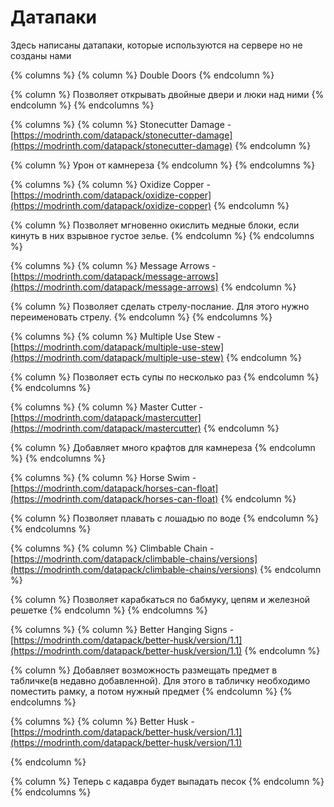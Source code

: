 # Датапаки

Здесь написаны датапаки, которые используются на сервере но не созданы нами&#x20;

{% columns %}
{% column %}
Double Doors
{% endcolumn %}

{% column %}
Позволяет открывать двойные двери и люки над ними
{% endcolumn %}
{% endcolumns %}

{% columns %}
{% column %}
Stonecutter Damage - [https://modrinth.com/datapack/stonecutter-damage](https://modrinth.com/datapack/stonecutter-damage)
{% endcolumn %}

{% column %}
Урон от камнереза
{% endcolumn %}
{% endcolumns %}

{% columns %}
{% column %}
Oxidize Copper - [https://modrinth.com/datapack/oxidize-copper](https://modrinth.com/datapack/oxidize-copper)
{% endcolumn %}

{% column %}
Позволяет мгновенно окислить медные блоки, если кинуть в них взрывное густое зелье.
{% endcolumn %}
{% endcolumns %}

{% columns %}
{% column %}
Message Arrows - [https://modrinth.com/datapack/message-arrows](https://modrinth.com/datapack/message-arrows)
{% endcolumn %}

{% column %}
Позволяет сделать стрелу-послание. Для этого нужно переименовать стрелу.
{% endcolumn %}
{% endcolumns %}

{% columns %}
{% column %}
Multiple Use Stew - [https://modrinth.com/datapack/multiple-use-stew](https://modrinth.com/datapack/multiple-use-stew)
{% endcolumn %}

{% column %}
Позволяет есть супы по несколько раз
{% endcolumn %}
{% endcolumns %}

{% columns %}
{% column %}
Master Cutter - [https://modrinth.com/datapack/mastercutter](https://modrinth.com/datapack/mastercutter)
{% endcolumn %}

{% column %}
Добавляет много крафтов для камнереза
{% endcolumn %}
{% endcolumns %}

{% columns %}
{% column %}
Horse Swim - [https://modrinth.com/datapack/horses-can-float](https://modrinth.com/datapack/horses-can-float)
{% endcolumn %}

{% column %}
Позволяет плавать с лошадью по воде
{% endcolumn %}
{% endcolumns %}

{% columns %}
{% column %}
Climbable Chain - [https://modrinth.com/datapack/climbable-chains/versions](https://modrinth.com/datapack/climbable-chains/versions)
{% endcolumn %}

{% column %}
Позволяет карабкаться по бабмуку, цепям и железной решетке
{% endcolumn %}
{% endcolumns %}

{% columns %}
{% column %}
Better Hanging Signs - [https://modrinth.com/datapack/better-husk/version/1.1](https://modrinth.com/datapack/better-husk/version/1.1)
{% endcolumn %}

{% column %}
Добавляет возможность размещать предмет в табличке(в недавно добавленной). Для этого в табличку необходимо поместить рамку, а потом нужный предмет
{% endcolumn %}
{% endcolumns %}

{% columns %}
{% column %}
Better Husk -  [https://modrinth.com/datapack/better-husk/version/1.1](https://modrinth.com/datapack/better-husk/version/1.1)


{% endcolumn %}

{% column %}
Теперь с кадавра будет выпадать песок
{% endcolumn %}
{% endcolumns %}


